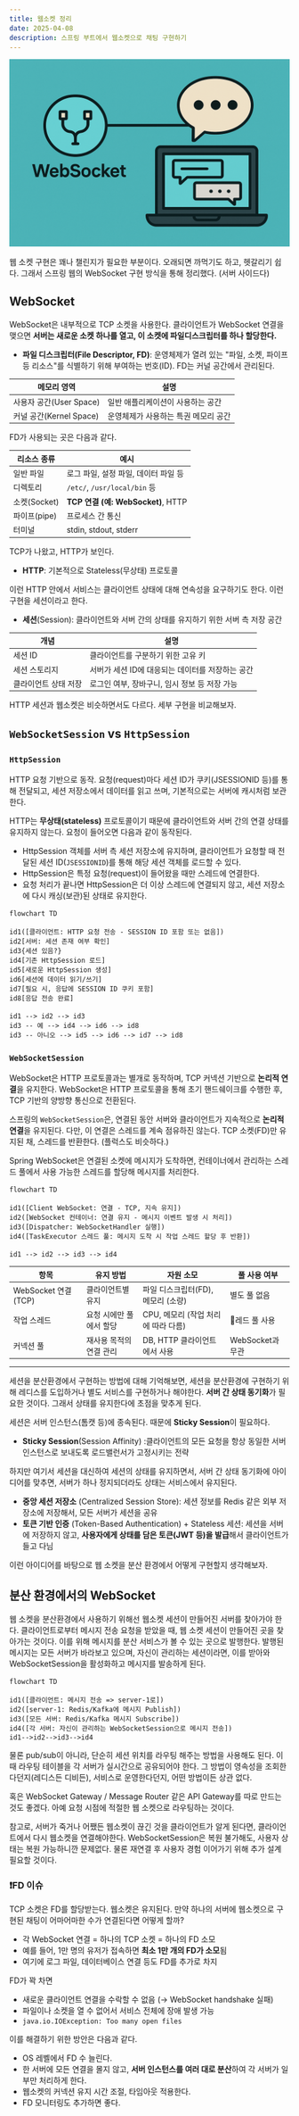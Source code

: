 ```yaml
---
title: 웹소켓 정리
date: 2025-04-08
description: 스프링 부트에서 웹소켓으로 채팅 구현하기
---
```

![](./img/header.png)

웹 소켓 구현은 꽤나 챌린지가 필요한 부분이다. 오래되면 까먹기도 하고, 헷갈리기 쉽다. 그래서 스프링 웹의 WebSocket 구현 방식을 통해 정리했다. (서버 사이드다)

## WebSocket

WebSocket은 내부적으로 TCP 소켓을 사용한다. 클라이언트가 WebSocket 연결을 맺으면 **서버는 새로운 소켓 하나를 열고, 이 소켓에 파일디스크립터를 하나 할당한다.**

- **파일 디스크립터(File Descriptor, FD)**: 운영체제가 열려 있는 "파일, 소켓, 파이프 등 리소스"를 식별하기 위해 부여하는 번호(ID). FD는 커널 공간에서 관리된다.

| 메모리 영역              | 설명                   |
| ------------------- | -------------------- |
| 사용자 공간(User Space)  | 일반 애플리케이션이 사용하는 공간   |
| 커널 공간(Kernel Space) | 운영체제가 사용하는 특권 메모리 공간 |

FD가 사용되는 곳은 다음과 같다.

| 리소스 종류     | 예시                              |
| ---------- | ------------------------------- |
| 일반 파일      | 로그 파일, 설정 파일, 데이터 파일 등          |
| 디렉토리       | `/etc/`, `/usr/local/bin` 등     |
| 소켓(Socket) | **TCP 연결 (예: WebSocket)**, HTTP |
| 파이프(pipe)  | 프로세스 간 통신                       |
| 터미널        | stdin, stdout, stderr           |

TCP가 나왔고, HTTP가 보인다. 

- **HTTP**: 기본적으로 Stateless(무상태) 프로토콜

이런 HTTP 안에서 서비스는 클라이언트 상태에 대해 연속성을 요구하기도 한다. 이런 구현을 세션이라고 한다.

- **세션**(Session): 클라이언트와 서버 간의 상태를 유지하기 위한 서버 측 저장 공간

| 개념          | 설명                           |
| ----------- | ---------------------------- |
| 세션 ID       | 클라이언트를 구분하기 위한 고유 키          |
| 세션 스토리지     | 서버가 세션 ID에 대응되는 데이터를 저장하는 공간 |
| 클라이언트 상태 저장 | 로그인 여부, 장바구니, 임시 정보 등 저장 가능  |

HTTP 세션과 웹소켓은 비슷하면서도 다르다. 세부 구현을 비교해보자.

## `WebSocketSession` vs `HttpSession`

### `HttpSession`

HTTP 요청 기반으로 동작. 요청(request)마다 세션 ID가 쿠키(JSESSIONID 등)를 통해 전달되고, 세션 저장소에서 데이터를 읽고 쓰며, 기본적으로는 서버에 캐시처럼 보관한다.

HTTP는 **무상태(stateless)** 프로토콜이기 때문에 클라이언트와 서버 간의 연결 상태를 유지하지 않는다. 요청이 들어오면 다음과 같이 동작된다.

- HttpSession 객체를 서버 측 세션 저장소에 유지하며, 클라이언트가 요청할 때 전달된 세션 ID(`JSESSIONID`)를 통해 해당 세션 객체를 로드할 수 있다.
- HttpSession은 특정 요청(request)이 들어왔을 때만 스레드에 연결한다.
- 요청 처리가 끝나면 HttpSession은 더 이상 스레드에 연결되지 않고, 세션 저장소에 다시 캐싱(보관)된 상태로 유지한다.

```mermaid
flowchart TD

id1([클라이언트: HTTP 요청 전송 - SESSION ID 포함 또는 없음])
id2[서버: 세션 존재 여부 확인]
id3{세션 있음?}
id4[기존 HttpSession 로드]
id5[새로운 HttpSession 생성]
id6[세션에 데이터 읽기/쓰기]
id7[필요 시, 응답에 SESSION ID 쿠키 포함]
id8[응답 전송 완료]

id1 --> id2 --> id3
id3 -- 예 --> id4 --> id6 --> id8
id3 -- 아니오 --> id5 --> id6 --> id7 --> id8

```

### `WebSocketSession`

WebSocket은 HTTP 프로토콜과는 별개로 동작하며, TCP 커넥션 기반으로 **논리적 연결**을 유지한다. WebSocket은 HTTP 프로토콜을 통해 초기 핸드쉐이크를 수행한 후, TCP 기반의 양방향 통신으로 전환된다.

스프링의 `WebSocketSession`은, 연결된 동안 서버와 클라이언트가 지속적으로 **논리적 연결**을 유지된다. 다만, 이 연결은 스레드를 계속 점유하진 않는다. TCP 소켓(FD)만 유지된 채, 스레드를 반환한다. (플럭스도 비슷하다.)

Spring WebSocket은 연결된 소켓에 메시지가 도착하면, 컨테이너에서 관리하는 스레드 풀에서 사용 가능한 스레드를 할당해 메시지를 처리한다.

```mermaid
flowchart TD

id1([Client WebSocket: 연결 - TCP, 지속 유지])
id2([WebSocket 컨테이너: 연결 유지 - 메시지 이벤트 발생 시 처리])
id3([Dispatcher: WebSocketHandler 실행])
id4([TaskExecutor 스레드 풀: 메시지 도착 시 작업 스레드 할당 후 반환])

id1 --> id2 --> id3 --> id4

```

| 항목                 | 유지 방법         | 자원 소모                   | 풀 사용 여부       |
| ------------------ | ------------- | ----------------------- | ------------- |
| WebSocket 연결 (TCP) | 클라이언트별 유지     | 파일 디스크립터(FD), 메모리 (소량)  | 별도 풀 없음       |
| 작업 스레드             | 요청 시에만 풀에서 할당 | CPU, 메모리 (작업 처리에 따라 다름) | 레드 풀 사용      |
| 커넥션 풀              | 재사용 목적의 연결 관리 | DB, HTTP 클라이언트에서 사용     | WebSocket과 무관 |

---

세션을 분산환경에서 구현하는 방법에 대해 기억해보면, 세션을 분산환경에 구현하기 위해 레디스를 도입하거나 별도 서비스를 구현하거나 해야한다. **서버 간 상태 동기화**가 필요한 것이다. 그래서 상태를 유지한다에 초점을 맞추게 된다.

세션은 서버 인스턴스(톰캣 등)에 종속된다. 때문에 **Sticky Session**이 필요하다.

- **Sticky Session**(Session Affinity) :클라이언트의 모든 요청을 항상 동일한 서버 인스턴스로 보내도록 로드밸런서가 고정시키는 전략

하지만 여기서 세션을 대신하여 세션의 상태를 유지하면서, 서버 간 상태 동기화에 아이디어를 맞추면, 서버가 하나 정지되더라도 상태는 서비스에서 유지된다.

- **중앙 세션 저장소** (Centralized Session Store): 세션 정보를 Redis 같은 외부 저장소에 저장해서, 모든 서버가 세션을 공유
- **토큰 기반 인증** (Token-Based Authentication) + Stateless 세션: 세션을 서버에 저장하지 않고, **사용자에게 상태를 담은 토큰(JWT 등)을 발급**해서 클라이언트가 들고 다님

이런 아이디어를 바탕으로 웹 소켓을 분산 환경에서 어떻게 구현할지 생각해보자.

## 분산 환경에서의 WebSocket

웹 소켓을 분산환경에서 사용하기 위해선 웹소켓 세션이 만들어진 서버를 찾아가야 한다. 클라이언트로부터 메시지 전송 요청을 받았을 때, 웹 소켓 세션이 만들어진 곳을 찾아가는 것이다. 이를 위해 메시지를 분산 서비스가 볼 수 있는 곳으로 발행한다. 발행된 메시지는 모든 서버가 바라보고 있으며, 자신이 관리하는 세션이라면, 이를 받아와 WebSocketSession을 활성화하고 메시지를 발송하게 된다.

```mermaid
flowchart TD

id1([클라이언트: 메시지 전송 => server-1로])
id2([server-1: Redis/Kafka에 메시지 Publish])
id3([모든 서버: Redis/Kafka 메시지 Subscribe])
id4([각 서버: 자신이 관리하는 WebSocketSession으로 메시지 전송])
id1-->id2-->id3-->id4
```

물론 pub/sub이 아니라, 단순히 세션 위치를 라우팅 해주는 방법을 사용해도 된다. 이때 라우팅 테이블을 각 서버가 실시간으로 공유되어야 한다. 그 방법이 영속성을 조회한다던지(레디스든 디비든), 서비스로 운영한다던지, 어떤 방법이든 상관 없다.

혹은 WebSocket Gateway / Message Router 같은 API Gateway를 따로 만드는 것도 좋겠다. 아예 요청 시점에 적절한 웹 소켓으로 라우팅하는 것이다.

참고로, 서버가 죽거나 어쨌든 웹소켓이 끊긴 것을 클라이언트가 알게 된다면, 클라이언트에서 다시 웹소켓을 연결해야한다. WebSocketSession은 복원 불가해도, 사용자 상태는 복원 가능하니깐 문제없다. 물론 재연결 후 사용자 경험 이어가기 위해 추가 설계 필요할 것이다.

### ❗️FD 이슈

TCP 소켓은 FD를 할당받는다. 웹소켓은 유지된다. 만약 하나의 서버에 웹소켓으로 구현된 채팅이 어마어마한 수가 연결된다면 어떻게 할까?

- 각 WebSocket 연결 = 하나의 TCP 소켓 = 하나의 FD 소모
- 예를 들어, 1만 명의 유저가 접속하면 **최소 1만 개의 FD가 소모**됨
- 여기에 로그 파일, 데이터베이스 연결 등도 FD를 추가로 차지

FD가 꽉 차면

- 새로운 클라이언트 연결을 수락할 수 없음 (→ WebSocket handshake 실패)
- 파일이나 소켓을 열 수 없어서 서비스 전체에 장애 발생 가능
- `java.io.IOException: Too many open files`

이를 해결하기 위한 방안은 다음과 같다.

- OS 레벨에서 FD 수 늘린다.
- 한 서버에 모든 연결을 몰지 않고, **서버 인스턴스를 여러 대로 분산**하여 각 서버가 일부만 처리하게 한다.
- 웹소켓의 커넥션 유지 시간 조절, 타임아웃 적용한다.
- FD 모니터링도 추가하면 좋다.
